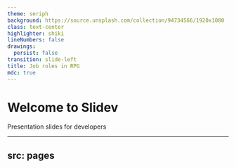 ```yaml
---
theme: seriph
background: https://source.unsplash.com/collection/94734566/1920x1080
class: text-center
highlighter: shiki
lineNumbers: false
drawings:
  persist: false
transition: slide-left
title: Job roles in RPG
mdc: true
---
```


# Welcome to Slidev

Presentation slides for developers

---
src: pages
---
